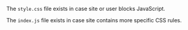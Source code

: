 The `style.css` file exists in case site or user blocks JavaScript.

The `index.js` file exists in case site contains more specific CSS rules.
